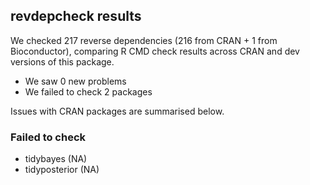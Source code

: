 ## revdepcheck results

We checked 217 reverse dependencies (216 from CRAN + 1 from Bioconductor), comparing R CMD check results across CRAN and dev versions of this package.

 * We saw 0 new problems
 * We failed to check 2 packages

Issues with CRAN packages are summarised below.

### Failed to check

* tidybayes     (NA)
* tidyposterior (NA)
